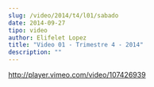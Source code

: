 ```yaml
---
slug: /video/2014/t4/l01/sabado
date: 2014-09-27
tipo: video
author: Elifelet Lopez
title: "Video 01 - Trimestre 4 - 2014"
description: ""
---
```


http://player.vimeo.com/video/107426939
